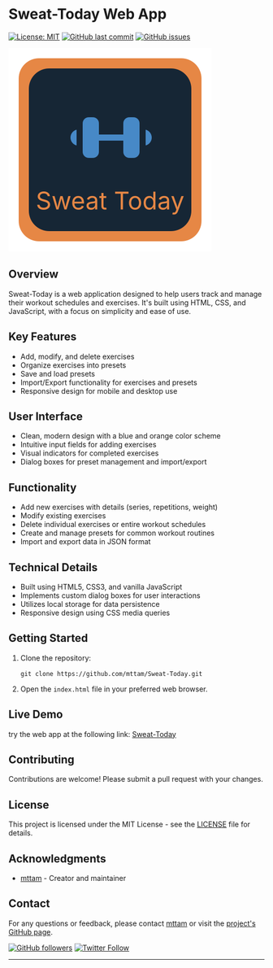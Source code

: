 # Sweat-Today Web App

[![License: MIT](https://img.shields.io/badge/License-MIT-yellow.svg)](https://opensource.org/licenses/MIT)
[![GitHub last commit](https://img.shields.io/github/last-commit/mttam/Sweat-Today)](https://github.com/mttam/Sweat-Today/commits/main)
[![GitHub issues](https://img.shields.io/github/issues/mttam/Sweat-Today)](https://github.com/mttam/Sweat-Today/issues)


<img src="logo.svg" alt="logo">

## Overview

Sweat-Today is a web application designed to help users track and manage their workout schedules and exercises. It's built using HTML, CSS, and JavaScript, with a focus on simplicity and ease of use.

## Key Features

- Add, modify, and delete exercises
- Organize exercises into presets
- Save and load presets
- Import/Export functionality for exercises and presets
- Responsive design for mobile and desktop use

## User Interface

- Clean, modern design with a blue and orange color scheme
- Intuitive input fields for adding exercises
- Visual indicators for completed exercises
- Dialog boxes for preset management and import/export

## Functionality

- Add new exercises with details (series, repetitions, weight)
- Modify existing exercises
- Delete individual exercises or entire workout schedules
- Create and manage presets for common workout routines
- Import and export data in JSON format

## Technical Details

- Built using HTML5, CSS3, and vanilla JavaScript
- Implements custom dialog boxes for user interactions
- Utilizes local storage for data persistence
- Responsive design using CSS media queries

## Getting Started

1. Clone the repository:
   ```
   git clone https://github.com/mttam/Sweat-Today.git
   ```

2. Open the `index.html` file in your preferred web browser.

## Live Demo
try the web app at the following link: [Sweat-Today](https://sweat-today.netlify.app/) 

## Contributing

Contributions are welcome! Please submit a pull request with your changes.

## License

This project is licensed under the MIT License - see the [LICENSE](LICENSE) file for details.

## Acknowledgments

- [mttam](https://github.com/mttam) - Creator and maintainer

## Contact

For any questions or feedback, please contact [mttam](https://github.com/mttam) or visit the [project's GitHub page](https://github.com/mttam/Sweat-Today).

[![GitHub followers](https://img.shields.io/github/followers/mttam?style=social)](https://github.com/mttam)
[![Twitter Follow](https://img.shields.io/twitter/follow/mttam?style=social)](https://twitter.com/mttam)

---
